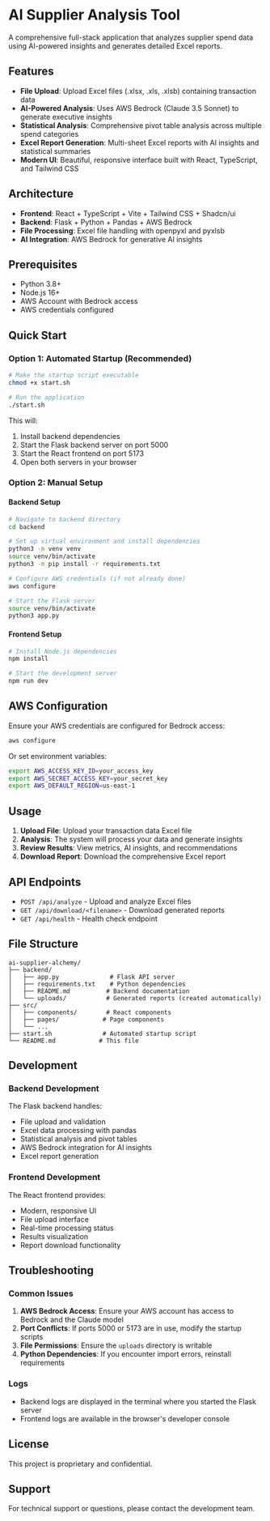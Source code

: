 # AI Supplier Analysis Tool

A comprehensive full-stack application that analyzes supplier spend data using AI-powered insights and generates detailed Excel reports.

## Features

- **File Upload**: Upload Excel files (.xlsx, .xls, .xlsb) containing transaction data
- **AI-Powered Analysis**: Uses AWS Bedrock (Claude 3.5 Sonnet) to generate executive insights
- **Statistical Analysis**: Comprehensive pivot table analysis across multiple spend categories
- **Excel Report Generation**: Multi-sheet Excel reports with AI insights and statistical summaries
- **Modern UI**: Beautiful, responsive interface built with React, TypeScript, and Tailwind CSS

## Architecture

- **Frontend**: React + TypeScript + Vite + Tailwind CSS + Shadcn/ui
- **Backend**: Flask + Python + Pandas + AWS Bedrock
- **File Processing**: Excel file handling with openpyxl and pyxlsb
- **AI Integration**: AWS Bedrock for generative AI insights

## Prerequisites

- Python 3.8+
- Node.js 16+
- AWS Account with Bedrock access
- AWS credentials configured

## Quick Start

### Option 1: Automated Startup (Recommended)

```bash
# Make the startup script executable
chmod +x start.sh

# Run the application
./start.sh
```

This will:
1. Install backend dependencies
2. Start the Flask backend server on port 5000
3. Start the React frontend on port 5173
4. Open both servers in your browser

### Option 2: Manual Setup

#### Backend Setup

```bash
# Navigate to backend directory
cd backend

# Set up virtual environment and install dependencies
python3 -m venv venv
source venv/bin/activate
python3 -m pip install -r requirements.txt

# Configure AWS credentials (if not already done)
aws configure

# Start the Flask server
source venv/bin/activate
python3 app.py
```

#### Frontend Setup

```bash
# Install Node.js dependencies
npm install

# Start the development server
npm run dev
```

## AWS Configuration

Ensure your AWS credentials are configured for Bedrock access:

```bash
aws configure
```

Or set environment variables:
```bash
export AWS_ACCESS_KEY_ID=your_access_key
export AWS_SECRET_ACCESS_KEY=your_secret_key
export AWS_DEFAULT_REGION=us-east-1
```

## Usage

1. **Upload File**: Upload your transaction data Excel file
2. **Analysis**: The system will process your data and generate insights
3. **Review Results**: View metrics, AI insights, and recommendations
4. **Download Report**: Download the comprehensive Excel report

## API Endpoints

- `POST /api/analyze` - Upload and analyze Excel files
- `GET /api/download/<filename>` - Download generated reports
- `GET /api/health` - Health check endpoint

## File Structure

```
ai-supplier-alchemy/
├── backend/
│   ├── app.py              # Flask API server
│   ├── requirements.txt    # Python dependencies
│   ├── README.md          # Backend documentation
│   └── uploads/           # Generated reports (created automatically)
├── src/
│   ├── components/        # React components
│   ├── pages/            # Page components
│   └── ...
├── start.sh              # Automated startup script
└── README.md            # This file
```

## Development

### Backend Development

The Flask backend handles:
- File upload and validation
- Excel data processing with pandas
- Statistical analysis and pivot tables
- AWS Bedrock integration for AI insights
- Excel report generation

### Frontend Development

The React frontend provides:
- Modern, responsive UI
- File upload interface
- Real-time processing status
- Results visualization
- Report download functionality

## Troubleshooting

### Common Issues

1. **AWS Bedrock Access**: Ensure your AWS account has access to Bedrock and the Claude model
2. **Port Conflicts**: If ports 5000 or 5173 are in use, modify the startup scripts
3. **File Permissions**: Ensure the `uploads` directory is writable
4. **Python Dependencies**: If you encounter import errors, reinstall requirements

### Logs

- Backend logs are displayed in the terminal where you started the Flask server
- Frontend logs are available in the browser's developer console

## License

This project is proprietary and confidential.

## Support

For technical support or questions, please contact the development team.
